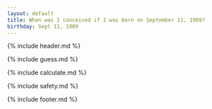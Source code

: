 ```yaml
---
layout: default
title: When was I conceived if I was born on September 11, 1909?
birthday: Sept 11, 1909
---
```


{% include header.md %}

{% include guess.md %}

{% include calculate.md %}

{% include safety.md %}

{% include footer.md %}



